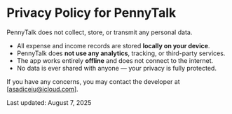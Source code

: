 # Privacy Policy for PennyTalk

PennyTalk does not collect, store, or transmit any personal data.

- All expense and income records are stored **locally on your device**.
- PennyTalk does **not use any analytics**, tracking, or third-party services.
- The app works entirely **offline** and does not connect to the internet.
- No data is ever shared with anyone — your privacy is fully protected.

If you have any concerns, you may contact the developer at [asadiceiu@icloud.com].

Last updated: August 7, 2025
